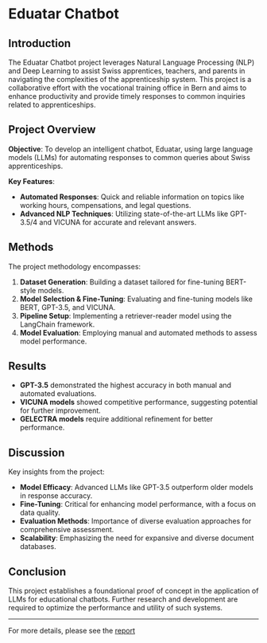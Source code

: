 # Eduatar Chatbot

## Introduction

The Eduatar Chatbot project leverages Natural Language Processing (NLP) and Deep Learning to assist Swiss apprentices, teachers, and parents in navigating the complexities of the apprenticeship system. This project is a collaborative effort with the vocational training office in Bern and aims to enhance productivity and provide timely responses to common inquiries related to apprenticeships.

## Project Overview

**Objective**: To develop an intelligent chatbot, Eduatar, using large language models (LLMs) for automating responses to common queries about Swiss apprenticeships.

**Key Features**:
- **Automated Responses**: Quick and reliable information on topics like working hours, compensations, and legal questions.
- **Advanced NLP Techniques**: Utilizing state-of-the-art LLMs like GPT-3.5/4 and VICUNA for accurate and relevant answers.

## Methods

The project methodology encompasses:
1. **Dataset Generation**: Building a dataset tailored for fine-tuning BERT-style models.
2. **Model Selection & Fine-Tuning**: Evaluating and fine-tuning models like BERT, GPT-3.5, and VICUNA.
3. **Pipeline Setup**: Implementing a retriever-reader model using the LangChain framework.
4. **Model Evaluation**: Employing manual and automated methods to assess model performance.

## Results

- **GPT-3.5** demonstrated the highest accuracy in both manual and automated evaluations.
- **VICUNA models** showed competitive performance, suggesting potential for further improvement.
- **GELECTRA models** require additional refinement for better performance.

## Discussion

Key insights from the project:
- **Model Efficacy**: Advanced LLMs like GPT-3.5 outperform older models in response accuracy.
- **Fine-Tuning**: Critical for enhancing model performance, with a focus on data quality.
- **Evaluation Methods**: Importance of diverse evaluation approaches for comprehensive assessment.
- **Scalability**: Emphasizing the need for expansive and diverse document databases.

## Conclusion

This project establishes a foundational proof of concept in the application of LLMs for educational chatbots. Further research and development are required to optimize the performance and utility of such systems.

---

For more details, please see the [report](https://github.com/kaaydin/eduatar-chatbot/blob/main/report/nlp-report-final.pdf)
